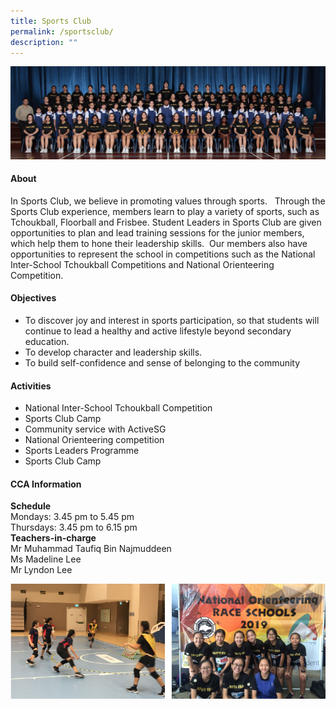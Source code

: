 ```yaml
---
title: Sports Club
permalink: /sportsclub/
description: ""
---
```

![](/images/CCA/2023/Sports%20club/sports%20club.jpg)

#### **About**
In Sports Club, we believe in promoting values through sports.&nbsp;&nbsp; Through the Sports Club experience, members learn to play a variety of sports, such as Tchoukball, Floorball and Frisbee. Student Leaders in Sports Club are given opportunities to plan and lead training sessions for the junior members, which help them to hone their leadership skills.&nbsp; Our members also have opportunities to represent the school in competitions such as the National Inter-School Tchoukball Competitions and National Orienteering Competition.

#### **Objectives**
*   To discover joy and interest in sports participation, so that students will continue to lead a healthy and active lifestyle beyond secondary education.
*   To develop character and leadership skills.
*   To build self-confidence and sense of belonging to the community

#### **Activities**
*   National Inter-School Tchoukball Competition
*   Sports Club Camp
*   Community service with ActiveSG
*   National Orienteering competition
*   Sports Leaders Programme
*   Sports Club Camp

#### **CCA Information**

**Schedule**<br>
Mondays: 3.45 pm to 5.45 pm  
Thursdays: 3.45 pm to 6.15 pm  
**Teachers-in-charge**<br>
Mr Muhammad Taufiq Bin Najmuddeen<br>
Ms Madeline Lee<br>
Mr Lyndon Lee<br>


![](/images/CCA/Physical%20Sports/Sports%20Club/S2.png)